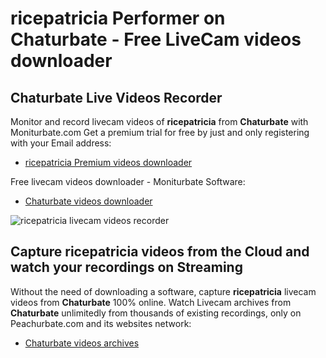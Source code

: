 # ricepatricia Performer on Chaturbate - Free LiveCam videos downloader

## Chaturbate Live Videos Recorder

Monitor and record livecam videos of **ricepatricia** from **Chaturbate** with Moniturbate.com
Get a premium trial for free by just and only registering with your Email address:
* [ricepatricia Premium videos downloader](https://moniturbate.com/request-demo-licence-key.html)

Free livecam videos downloader - Moniturbate Software:
* [Chaturbate videos downloader](https://moniturbate.com/moniturbate-download-software.html)

![ricepatricia livecam videos recorder](https://peachurnet.com/templates/moniturbate-software.png)


## Capture ricepatricia videos from the Cloud and watch your recordings on Streaming

Without the need of downloading a software, capture **ricepatricia** livecam videos from **Chaturbate** 100% online.
Watch Livecam archives from **Chaturbate** unlimitedly from thousands of existing recordings, only on Peachurbate.com and its websites network:
* [Chaturbate videos archives](https://peachurnet.com/)